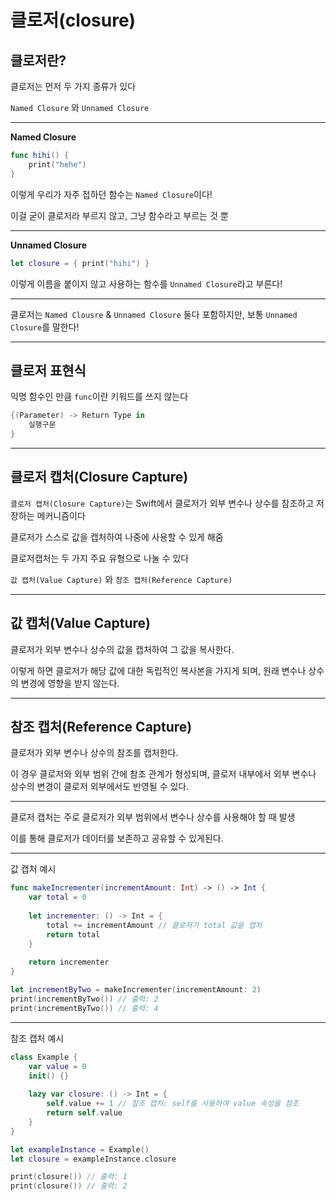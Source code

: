 # 클로저(closure)

## 클로저란?

클로저는 먼저 두 가지 종류가 있다

`Named Closure` 와 `Unnamed Closure`

***

**Named Closure**
```swift
func hihi() {
    print("hehe")
}
```
이렇게 우리가 자주 접하던 함수는 `Named Closure`이다!

이걸 굳이 클로저라 부르지 않고, 그냥 함수라고 부르는 것 뿐

***

**Unnamed Closure**
```swift
let closure = { print("hihi") }
```

이렇게 이름을 붙이지 않고 사용하는 함수를 `Unnamed Closure`라고 부른다!

***

클로저는 `Named Clousre` & `Unnamed Closure` 둘다 포함하지만, 보통 `Unnamed Closure`를 말한다!

***

## 클로저 표현식

익명 함수인 만큼 `func`이란 키워드를 쓰지 않는다
```swift
{(Parameter) -> Return Type in 
    실행구문
}
```

***

## 클로저 캡처(Closure Capture)

`클로저 캡처(Closure Capture)`는 Swift에서 클로저가 외부 변수나 상수를 참조하고 저장하는 메커니즘이다

클로저가 스스로 값을 캡처하여 나중에 사용할 수 있게 해줌

클로저캡처는 두 가지 주요 유형으로 나눌 수 있다

`값 캡처(Value Capture)` 와 `참조 캡처(Reference Capture)`

***

## 값 캡처(Value Capture)

클로저가 외부 변수나 상수의 값을 캡처하여 그 값을 복사한다.

이렇게 하면 클로저가 해당 값에 대한 독립적인 복사본을 가지게 되며, 원래 변수나 상수의 변경에 영향을 받지 않는다.

***

## 참조 캡처(Reference Capture)

클로저가 외부 변수나 상수의 참조를 캡처한다.

이 경우 클로저와 외부 범위 간에 참조 관계가 형성되며, 클로저 내부에서 외부 변수나 상수의 변경이 클로저 외부에서도 반영될 수 있다.

***

클로저 캡처는 주로 클로저가 외부 범위에서 변수나 상수를 사용해야 할 때 발생

이를 통해 클로저가 데이터를 보존하고 공유할 수 있게된다.

***

값 캡처 예시

```swift
func makeIncrementer(incrementAmount: Int) -> () -> Int {
    var total = 0
    
    let incrementer: () -> Int = {
        total += incrementAmount // 클로저가 total 값을 캡처
        return total
    }
    
    return incrementer
}

let incrementByTwo = makeIncrementer(incrementAmount: 2)
print(incrementByTwo()) // 출력: 2
print(incrementByTwo()) // 출력: 4
```

***

참조 캡처 예시

```swift
class Example {
    var value = 0
    init() {}
    
    lazy var closure: () -> Int = {
        self.value += 1 // 참조 캡처: self를 사용하여 value 속성을 참조
        return self.value
    }
}

let exampleInstance = Example()
let closure = exampleInstance.closure

print(closure()) // 출력: 1
print(closure()) // 출력: 2
```

